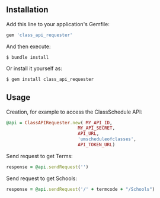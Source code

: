 ## Installation

Add this line to your application's Gemfile:

```ruby
gem 'class_api_requester'
```

And then execute:

    $ bundle install

Or install it yourself as:

    $ gem install class_api_requester

## Usage
Creation, for example to access the ClassSchedule API:

```ruby
@api = ClassAPIRequester.new( MY_API_ID,
                           MY_API_SECRET,
                           API_URL,
                           'umscheduleofclasses',
                           API_TOKEN_URL)
```

Send request to get Terms:
```ruby
response = @api.sendRequest('')
```

Send request to get Schools:
```ruby
response = @api.sendRequest('/' + termcode + "/Schools")
```
